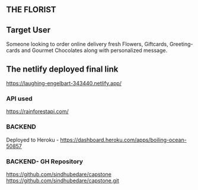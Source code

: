 ## THE FLORIST

## Target User

Someone looking to order online delivery fresh Flowers, Giftcards, Greeting-cards and Gourmet Chocolates along with personalized message.

## The netlify deployed final link

https://laughing-engelbart-343440.netlify.app/

### API used

https://rainforestapi.com/

### BACKEND

Deployed to Heroku - https://dashboard.heroku.com/apps/boiling-ocean-50857

### BACKEND- GH Repository

https://github.com/sindhubedare/capstone
https://github.com/sindhubedare/capstone.git



